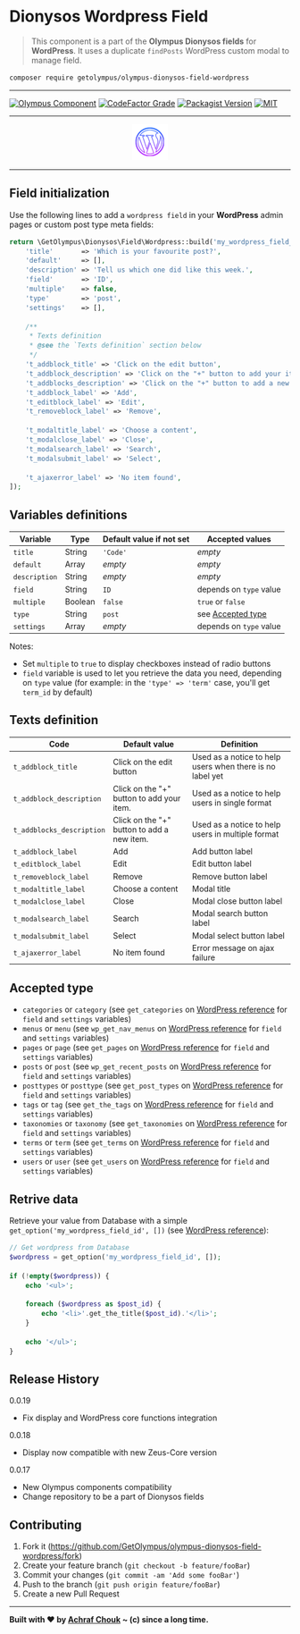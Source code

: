 # Dionysos Wordpress Field
> This component is a part of the **Olympus Dionysos fields** for **WordPress**.
> It uses a duplicate `findPosts` WordPress custom modal to manage field.

```sh
composer require getolympus/olympus-dionysos-field-wordpress
```

---

[![Olympus Component][olympus-image]][olympus-url]
[![CodeFactor Grade][codefactor-image]][codefactor-url]
[![Packagist Version][packagist-image]][packagist-url]
[![MIT][license-image]][license-blob]

---

<p align="center">
    <img src="https://github.com/GetOlympus/olympus-dionysos-field-wordpress/blob/master/assets/field-wordpress-64.png" />
</p>

---

## Field initialization

Use the following lines to add a `wordpress field` in your **WordPress** admin pages or custom post type meta fields:

```php
return \GetOlympus\Dionysos\Field\Wordpress::build('my_wordpress_field_id', [
    'title'       => 'Which is your favourite post?',
    'default'     => [],
    'description' => 'Tell us which one did like this week.',
    'field'       => 'ID',
    'multiple'    => false,
    'type'        => 'post',
    'settings'    => [],

    /**
     * Texts definition
     * @see the `Texts definition` section below
     */
    't_addblock_title' => 'Click on the edit button',
    't_addblock_description' => 'Click on the "+" button to add your item.',
    't_addblocks_description' => 'Click on the "+" button to add a new item.',
    't_addblock_label' => 'Add',
    't_editblock_label' => 'Edit',
    't_removeblock_label' => 'Remove',

    't_modaltitle_label' => 'Choose a content',
    't_modalclose_label' => 'Close',
    't_modalsearch_label' => 'Search',
    't_modalsubmit_label' => 'Select',

    't_ajaxerror_label' => 'No item found',
]);
```

## Variables definitions

| Variable      | Type    | Default value if not set | Accepted values |
| ------------- | ------- | ------------------------ | --------------- |
| `title`       | String  | `'Code'` | *empty* |
| `default`     | Array   | *empty* | *empty* |
| `description` | String  | *empty* | *empty* |
| `field`       | String  | `ID` | depends on `type` value |
| `multiple`    | Boolean | `false` | `true` or `false` |
| `type`        | String  | `post` | see [Accepted type](#accepted-type) |
| `settings`    | Array   | *empty* | depends on `type` value |

Notes:
* Set `multiple` to `true` to display checkboxes instead of radio buttons
* `field` variable is used to let you retrieve the data you need, depending on `type` value (for example: in the `'type' => 'term'` case, you'll get `term_id` by default)

## Texts definition

| Code | Default value | Definition |
| ---- | ------------- | ---------- |
| `t_addblock_title` | Click on the edit button | Used as a notice to help users when there is no label yet |
| `t_addblock_description` | Click on the "+" button to add your item. | Used as a notice to help users in single format |
| `t_addblocks_description` | Click on the "+" button to add a new item. | Used as a notice to help users in multiple format |
| `t_addblock_label` | Add | Add button label |
| `t_editblock_label` | Edit | Edit button label |
| `t_removeblock_label` | Remove | Remove button label |
| `t_modaltitle_label` | Choose a content | Modal title |
| `t_modalclose_label` | Close | Modal close button label |
| `t_modalsearch_label` | Search | Modal search button label |
| `t_modalsubmit_label` | Select | Modal select button label |
| `t_ajaxerror_label` | No item found | Error message on ajax failure |

## Accepted type

* `categories` or `category` (see `get_categories` on [WordPress reference](https://developer.wordpress.org/reference/functions/get_categories/) for `field` and `settings` variables)
* `menus` or `menu` (see `wp_get_nav_menus` on [WordPress reference](https://developer.wordpress.org/reference/functions/wp_get_nav_menus/) for `field` and `settings` variables)
* `pages` or `page` (see `get_pages` on [WordPress reference](https://developer.wordpress.org/reference/functions/get_pages/) for `field` and `settings` variables)
* `posts` or `post` (see `wp_get_recent_posts` on [WordPress reference](https://developer.wordpress.org/reference/functions/wp_get_recent_posts/) for `field` and `settings` variables)
* `posttypes` or `posttype` (see `get_post_types` on [WordPress reference](https://developer.wordpress.org/reference/functions/get_post_types/) for `field` and `settings` variables)
* `tags` or `tag` (see `get_the_tags` on [WordPress reference](https://developer.wordpress.org/reference/functions/get_the_tags/) for `field` and `settings` variables)
* `taxonomies` or `taxonomy` (see `get_taxonomies` on [WordPress reference](https://developer.wordpress.org/reference/functions/get_taxonomies/) for `field` and `settings` variables)
* `terms` or `term` (see `get_terms` on [WordPress reference](https://developer.wordpress.org/reference/functions/get_terms/) for `field` and `settings` variables)
* `users` or `user` (see `get_users` on [WordPress reference](https://developer.wordpress.org/reference/functions/get_users/) for `field` and `settings` variables)

## Retrive data

Retrieve your value from Database with a simple `get_option('my_wordpress_field_id', [])` (see [WordPress reference][getoption-url]):

```php
// Get wordpress from Database
$wordpress = get_option('my_wordpress_field_id', []);

if (!empty($wordpress)) {
    echo '<ul>';

    foreach ($wordpress as $post_id) {
        echo '<li>'.get_the_title($post_id).'</li>';
    }

    echo '</ul>';
}
```

## Release History

0.0.19
- Fix display and WordPress core functions integration

0.0.18
- Display now compatible with new Zeus-Core version

0.0.17
- New Olympus components compatibility
- Change repository to be a part of Dionysos fields

## Contributing

1. Fork it (<https://github.com/GetOlympus/olympus-dionysos-field-wordpress/fork>)
2. Create your feature branch (`git checkout -b feature/fooBar`)
3. Commit your changes (`git commit -am 'Add some fooBar'`)
4. Push to the branch (`git push origin feature/fooBar`)
5. Create a new Pull Request

---

**Built with ♥ by [Achraf Chouk](https://github.com/crewstyle "Achraf Chouk") ~ (c) since a long time.**

<!-- links & imgs dfn's -->
[olympus-image]: https://img.shields.io/badge/for-Olympus-44cc11.svg?style=flat-square
[olympus-url]: https://github.com/GetOlympus
[codefactor-image]: https://www.codefactor.io/repository/github/GetOlympus/olympus-dionysos-field-wordpress/badge?style=flat-square
[codefactor-url]: https://www.codefactor.io/repository/github/getolympus/olympus-dionysos-field-wordpress
[getoption-url]: https://developer.wordpress.org/reference/functions/get_option/
[license-blob]: https://github.com/GetOlympus/olympus-dionysos-field-wordpress/blob/master/LICENSE
[license-image]: https://img.shields.io/badge/license-MIT_License-blue.svg?style=flat-square
[packagist-image]: https://img.shields.io/packagist/v/getolympus/olympus-dionysos-field-wordpress.svg?style=flat-square
[packagist-url]: https://packagist.org/packages/getolympus/olympus-dionysos-field-wordpress